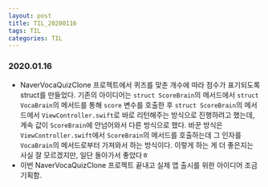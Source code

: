 ```yaml
---
layout: post
title: TIL_20200116
tags: TIL
categories: TIL
---
```


### 2020.01.16
- NaverVocaQuizClone 프로젝트에서 퀴즈를 맞춘 개수에 따라 점수가 표기되도록 struct를 만들었다. 기존의 아이디어는 `struct ScoreBrain`의 메서드에서 `struct VocaBrain`의 메서드를 통해 `score` 변수를 호출한 후 `struct ScoreBrain`의 메서드에서 `ViewController.swift`로 바로 리턴해주는 방식으로 진행하려고 했는데, 계속 값이 `ScoreBrain`에 안넘어와서 다른 방식으로 했다. 바꾼 방식은 `ViewController.swift`에서 `ScoreBrain`의 메서드를 호출하는데 그 인자를 `VocaBrain`의 메서드로부터 가져와서 하는 방식이다. 이렇게 하는 게 더 좋은지는 사실 잘 모르겠지만, 일단 돌아가서 좋았다ㅎ
- 이번 NaverVocaQuizClone 프로젝트 끝내고 실제 앱 출시를 위한 아이디어 조금 기획함.
